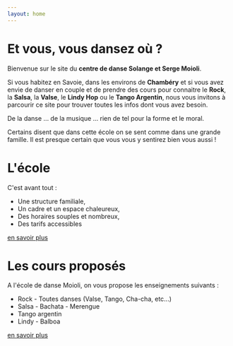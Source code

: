 ```yaml
---
layout: home
---
```


Et vous, vous dansez où ?
=========================

Bienvenue sur le site du **centre de danse Solange et Serge Moioli**.

Si vous habitez en Savoie, dans les environs de **Chambéry** et si vous avez envie de danser en couple et de prendre des cours pour connaitre le **Rock**, la **Salsa**, la **Valse**, le **Lindy Hop** ou le **Tango Argentin**, nous vous invitons à parcourir ce site pour trouver toutes les infos dont vous avez besoin.

De la danse ... de la musique ... rien de tel pour la forme et le moral.

Certains disent que dans cette école on se sent comme dans une grande famille. Il est presque certain que vous vous y sentirez bien vous aussi !

L'école
=======

C'est avant tout :

 -   Une structure familiale,
 -   Un cadre et un espace chaleureux,
 -   Des horaires souples et nombreux,
 -   Des tarifs accessibles

[en savoir plus](/le_centre/ "Le centre")

Les cours proposés
==================

A l'école de danse Moioli, on vous propose les enseignements suivants :

 -   Rock - Toutes danses (Valse, Tango, Cha-cha, etc...)
 -   Salsa - Bachata - Merengue
 -   Tango argentin
 -   Lindy - Balboa

[en savoir plus](/cours/ "Les cours")
